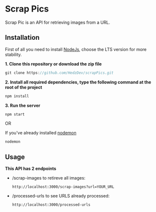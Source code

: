 # Scrap Pics

Scrap Pic is an API for retrieving images from a URL.

## Installation

First of all you need to install [NodeJs](https://nodejs.org/fr/download/package-manager), choose the LTS version for more stability.

**1. Clone this repository or download the zip file**
```javascript
git clone https://github.com/HedzDev/scrapPics.git
```

**2. Install all required dependencies, type the following command at the root of the project**
```javascript
npm install
```

**3. Run the server**
```javascript
npm start
```
OR

If you've already installed [nodemon](https://nodemon.io/)
```javascript
nodemon
```
## Usage

**This API has 2 endpoints**
  - /scrap-images to retireve all images:
    ```
    http://localhost:3000/scrap-images?url=YOUR_URL
    ```
  - /processed-urls to see URLS already processed:
    ```
    http://localhost:3000/processed-urls
    ```
